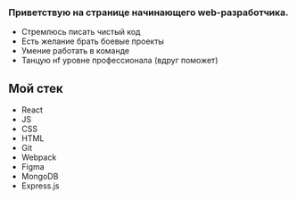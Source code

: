 ### Приветствую на странице начинающего web-разработчика.

* Стремлюсь писать чистый код
* Есть желание брать боевые проекты
* Умение работать в команде
* Танцую нf уровне профессионала (вдруг поможет)


## Мой стек
+ React
+ JS
+ CSS
+ HTML
+ Git
+ Webpack
+ Figma
+ MongoDB
+ Express.js

<!--
**all1son4/all1son4** is a ✨ _special_ ✨ repository because its `README.md` (this file) appears on your GitHub profile.

Here are some ideas to get you started:

- 🔭 I’m currently working on ...
- 🌱 I’m currently learning ...
- 👯 I’m looking to collaborate on ...
- 🤔 I’m looking for help with ...
- 💬 Ask me about ...
- 📫 How to reach me: ...
- 😄 Pronouns: ...
- ⚡ Fun fact: ...
-->

